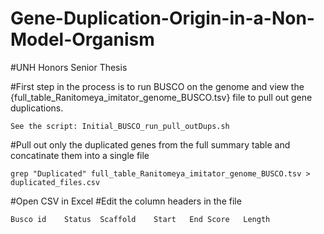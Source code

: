 # Gene-Duplication-Origin-in-a-Non-Model-Organism
#UNH Honors Senior Thesis

#First step in the process is to run BUSCO on the genome and view the {full_table_Ranitomeya_imitator_genome_BUSCO.tsv} file to pull out gene duplications.

    See the script: Initial_BUSCO_run_pull_outDups.sh

#Pull out only the duplicated genes from the full summary table and concatinate them into a single file
    
    grep "Duplicated" full_table_Ranitomeya_imitator_genome_BUSCO.tsv > duplicated_files.csv

#Open CSV in Excel
#Edit the column headers in the file

    Busco id	Status	Scaffold	Start	End	Score	Length




